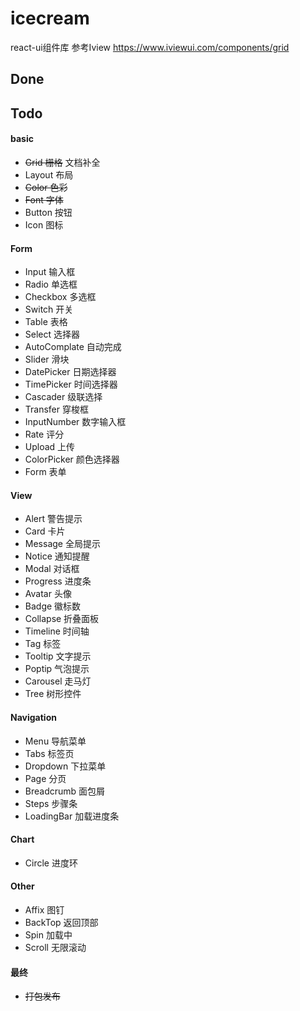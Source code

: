 # icecream
react-ui组件库
参考Iview https://www.iviewui.com/components/grid

## Done

## Todo

#### basic
- ~~Grid 栅格~~ 文档补全
- Layout 布局
- ~~Color 色彩~~
- ~~Font  字体~~
- Button 按钮
- Icon   图标

#### Form
- Input 输入框
- Radio 单选框
- Checkbox 多选框
- Switch 开关
- Table  表格
- Select 选择器
- AutoComplate 自动完成
- Slider 滑块
- DatePicker 日期选择器
- TimePicker 时间选择器
- Cascader 级联选择
- Transfer 穿梭框
- InputNumber 数字输入框
- Rate 评分
- Upload 上传
- ColorPicker 颜色选择器
- Form 表单

#### View
- Alert 警告提示
- Card 卡片
- Message 全局提示
- Notice 通知提醒
- Modal 对话框
- Progress 进度条
- Avatar 头像
- Badge 徽标数
- Collapse 折叠面板
- Timeline 时间轴
- Tag 标签
- Tooltip 文字提示
- Poptip 气泡提示
- Carousel 走马灯
- Tree 树形控件

#### Navigation
- Menu 导航菜单
- Tabs 标签页
- Dropdown 下拉菜单
- Page 分页
- Breadcrumb 面包屑
- Steps 步骤条
- LoadingBar 加载进度条

#### Chart
- Circle 进度环

#### Other
- Affix 图钉
- BackTop 返回顶部
- Spin 加载中
- Scroll 无限滚动

#### 最终
- ~~打包发布~~